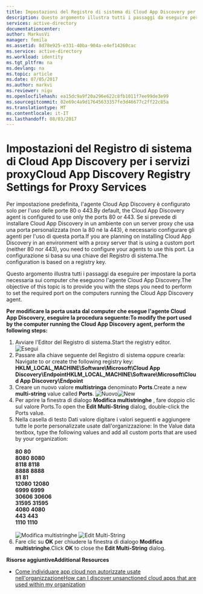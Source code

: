 ```yaml
---
title: Impostazioni del Registro di sistema di Cloud App Discovery per i servizi proxy | Documentazione Microsoft
description: Questo argomento illustra tutti i passaggi da eseguire per impostare la porta necessaria sui computer che eseguono l'agente Cloud App Discovery.
services: active-directory
documentationcenter: 
author: MarkusVi
manager: femila
ms.assetid: 8d78e925-e331-40ba-904a-e4ef14260cac
ms.service: active-directory
ms.workload: identity
ms.tgt_pltfrm: na
ms.devlang: na
ms.topic: article
ms.date: 07/05/2017
ms.author: markvi
ms.reviewer: nigu
ms.openlocfilehash: ea15dc9a9f20a296e622c8fb1011f7ee99de3e99
ms.sourcegitcommit: 02e69c4a9d17645633357fe3d46677c2ff22c85a
ms.translationtype: MT
ms.contentlocale: it-IT
ms.lasthandoff: 08/03/2017
---
```

# <a name="cloud-app-discovery-registry-settings-for-proxy-services"></a><span data-ttu-id="a9e29-103">Impostazioni del Registro di sistema di Cloud App Discovery per i servizi proxy</span><span class="sxs-lookup"><span data-stu-id="a9e29-103">Cloud App Discovery Registry Settings for Proxy Services</span></span>
<span data-ttu-id="a9e29-104">Per impostazione predefinita, l'agente Cloud App Discovery è configurato solo per l'uso delle porte 80 o 443.</span><span class="sxs-lookup"><span data-stu-id="a9e29-104">By default, the Cloud App Discovery agent is configured to use only the ports 80 or 443.</span></span> <span data-ttu-id="a9e29-105">Se si prevede di installare Cloud App Discovery in un ambiente con un server proxy che usa una porta personalizzata (non la 80 né la 443), è necessario configurare gli agenti per l'uso di questa porta.</span><span class="sxs-lookup"><span data-stu-id="a9e29-105">If you are planning on installing Cloud App Discovery in an environment with a proxy server that is using a custom port (neither 80 nor 443), you need to configure your agents to use this port.</span></span> <span data-ttu-id="a9e29-106">La configurazione si basa su una chiave del Registro di sistema.</span><span class="sxs-lookup"><span data-stu-id="a9e29-106">The configuration is based on a registry key.</span></span>

<span data-ttu-id="a9e29-107">Questo argomento illustra tutti i passaggi da eseguire per impostare la porta necessaria sui computer che eseguono l'agente Cloud App Discovery.</span><span class="sxs-lookup"><span data-stu-id="a9e29-107">The objective of this topic is to provide you with the steps you need to perform to set the required port on the computers running the Cloud App Discovery agent.</span></span>

<span data-ttu-id="a9e29-108">**Per modificare la porta usata dal computer che esegue l'agente Cloud App Discovery, eseguire la procedura seguente:**</span><span class="sxs-lookup"><span data-stu-id="a9e29-108">**To modify the port used by the computer running the Cloud App Discovery agent, perform the following steps:**</span></span>

1. <span data-ttu-id="a9e29-109">Avviare l'Editor del Registro di sistema.</span><span class="sxs-lookup"><span data-stu-id="a9e29-109">Start the registry editor.</span></span> <br> ![Esegui](./media/active-directory-cloudappdiscovery-registry-settings-for-proxy-services/proxy01.png)
2. <span data-ttu-id="a9e29-111">Passare alla chiave seguente del Registro di sistema oppure crearla: </span><span class="sxs-lookup"><span data-stu-id="a9e29-111">Navigate to or create the following registry key:</span></span> <br> <span data-ttu-id="a9e29-112">**HKLM_LOCAL_MACHINE\Software\Microsoft\Cloud App Discovery\Endpoint**</span><span class="sxs-lookup"><span data-stu-id="a9e29-112">**HKLM_LOCAL_MACHINE\Software\Microsoft\Cloud App Discovery\Endpoint**</span></span> 
3. <span data-ttu-id="a9e29-113">Creare un nuovo valore **multistringa** denominato **Ports**.</span><span class="sxs-lookup"><span data-stu-id="a9e29-113">Create a new **multi-string** value called **Ports**.</span></span> <span data-ttu-id="a9e29-114">![Nuovo](./media/active-directory-cloudappdiscovery-registry-settings-for-proxy-services/proxy02.png)</span><span class="sxs-lookup"><span data-stu-id="a9e29-114">![New](./media/active-directory-cloudappdiscovery-registry-settings-for-proxy-services/proxy02.png)</span></span>
4. <span data-ttu-id="a9e29-115">Per aprire la finestra di dialogo **Modifica multistringhe** , fare doppio clic sul valore Ports.</span><span class="sxs-lookup"><span data-stu-id="a9e29-115">To open the **Edit Multi-String** dialog, double-click the Ports value.</span></span>
5. <span data-ttu-id="a9e29-116">Nella casella di testo Dati valore digitare i valori seguenti e aggiungere tutte le porte personalizzate usate dall'organizzazione: </span><span class="sxs-lookup"><span data-stu-id="a9e29-116">In the Value data textbox, type the following values and add all custom ports that are used by your organization:</span></span> <br><br><span data-ttu-id="a9e29-117">
   **80**</span><span class="sxs-lookup"><span data-stu-id="a9e29-117">
   **80**</span></span> <br><span data-ttu-id="a9e29-118">
   **8080**</span><span class="sxs-lookup"><span data-stu-id="a9e29-118">
   **8080**</span></span> <br><span data-ttu-id="a9e29-119">
   **8118**</span><span class="sxs-lookup"><span data-stu-id="a9e29-119">
   **8118**</span></span> <br><span data-ttu-id="a9e29-120">
   **8888**</span><span class="sxs-lookup"><span data-stu-id="a9e29-120">
   **8888**</span></span> <br><span data-ttu-id="a9e29-121">
   **81**</span><span class="sxs-lookup"><span data-stu-id="a9e29-121">
   **81**</span></span> <br><span data-ttu-id="a9e29-122">
   **12080**</span><span class="sxs-lookup"><span data-stu-id="a9e29-122">
   **12080**</span></span> <br><span data-ttu-id="a9e29-123">
   **6999**</span><span class="sxs-lookup"><span data-stu-id="a9e29-123">
**6999**</span></span> <br><span data-ttu-id="a9e29-124">
**30606**</span><span class="sxs-lookup"><span data-stu-id="a9e29-124">
**30606**</span></span> <br><span data-ttu-id="a9e29-125">
**31595**</span><span class="sxs-lookup"><span data-stu-id="a9e29-125">
**31595**</span></span> <br><span data-ttu-id="a9e29-126">
**4080**</span><span class="sxs-lookup"><span data-stu-id="a9e29-126">
**4080**</span></span> <br><span data-ttu-id="a9e29-127">
**443**</span><span class="sxs-lookup"><span data-stu-id="a9e29-127">
**443**</span></span> <br><span data-ttu-id="a9e29-128">
**1110**</span><span class="sxs-lookup"><span data-stu-id="a9e29-128">
**1110**</span></span> <br><br><span data-ttu-id="a9e29-129">
![Modifica multistringhe](./media/active-directory-cloudappdiscovery-registry-settings-for-proxy-services/proxy03.png)</span><span class="sxs-lookup"><span data-stu-id="a9e29-129">
![Edit Multi-String](./media/active-directory-cloudappdiscovery-registry-settings-for-proxy-services/proxy03.png)</span></span>
6. <span data-ttu-id="a9e29-130">Fare clic su **OK** per chiudere la finestra di dialogo **Modifica multistringhe**.</span><span class="sxs-lookup"><span data-stu-id="a9e29-130">Click **OK** to close the **Edit Multi-String** dialog.</span></span>

<span data-ttu-id="a9e29-131">**Risorse aggiuntive**</span><span class="sxs-lookup"><span data-stu-id="a9e29-131">**Additional Resources**</span></span>

* [<span data-ttu-id="a9e29-132">Come individuare app cloud non autorizzate usate nell'organizzazione</span><span class="sxs-lookup"><span data-stu-id="a9e29-132">How can I discover unsanctioned cloud apps that are used within my organization</span></span>](active-directory-cloudappdiscovery-whatis.md) 

